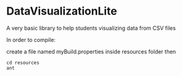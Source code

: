 # DataVisualizationLite

A very basic library to help students visualizing data from CSV files

In order to compile:

create a file named myBuild.properties inside resources folder then
```
cd resources
ant
```

